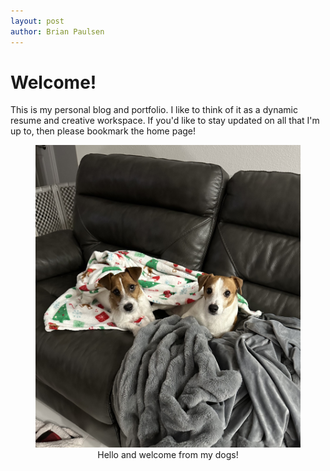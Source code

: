 ```yaml
---
layout: post
author: Brian Paulsen
---
```


# Welcome!

This is my personal blog and portfolio. I like to think of it as a dynamic resume and creative workspace. If you'd like to stay updated on all that I'm up to, then please bookmark the home page!

<figure>
    <img src="/assets/images/welcomedogs.jpg"
         alt="Two Jack Russell Terriers">
    <figcaption><center>Hello and welcome from my dogs!</center></figcaption>
</figure>
